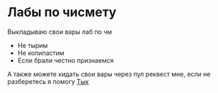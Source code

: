 # Лабы по чисмету
Выкладываю свои вары лаб по чм
- Не тырим
- Не копипастим
- Если брали честно признаемся 

А также можете кидать свои вары через пул реквест мне, если не разберетесь я помогу
<a href='https://github.com/darl0ck/Numbers-method-of-solve'>Тык</a>

